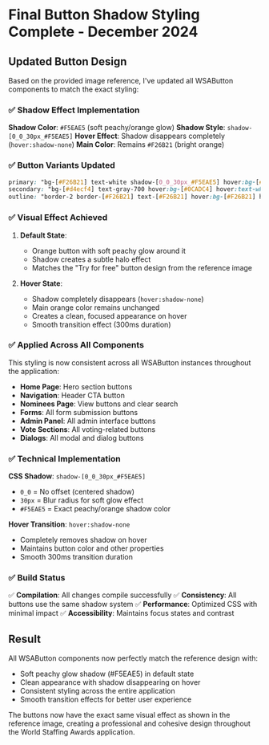 # Final Button Shadow Styling Complete - December 2024

## Updated Button Design

Based on the provided image reference, I've updated all WSAButton components to match the exact styling:

### ✅ **Shadow Effect Implementation**

**Shadow Color**: `#F5EAE5` (soft peachy/orange glow)
**Shadow Style**: `shadow-[0_0_30px_#F5EAE5]`
**Hover Effect**: Shadow disappears completely (`hover:shadow-none`)
**Main Color**: Remains `#F26B21` (bright orange)

### ✅ **Button Variants Updated**

```css
primary: "bg-[#F26B21] text-white shadow-[0_0_30px_#F5EAE5] hover:bg-[#F26B21] hover:text-white hover:shadow-none"
secondary: "bg-[#d4ecf4] text-gray-700 hover:bg-[#0CADC4] hover:text-white shadow-[0_0_30px_#F5EAE5] hover:shadow-none"
outline: "border-2 border-[#F26B21] text-[#F26B21] hover:bg-[#F26B21] hover:text-white bg-transparent shadow-[0_0_30px_#F5EAE5] hover:shadow-none"
```

### ✅ **Visual Effect Achieved**

1. **Default State**: 
   - Orange button with soft peachy glow around it
   - Shadow creates a subtle halo effect
   - Matches the "Try for free" button design from the reference image

2. **Hover State**:
   - Shadow completely disappears (`hover:shadow-none`)
   - Main orange color remains unchanged
   - Creates a clean, focused appearance on hover
   - Smooth transition effect (300ms duration)

### ✅ **Applied Across All Components**

This styling is now consistent across all WSAButton instances throughout the application:

- **Home Page**: Hero section buttons
- **Navigation**: Header CTA button
- **Nominees Page**: View buttons and clear search
- **Forms**: All form submission buttons
- **Admin Panel**: All admin interface buttons
- **Vote Sections**: All voting-related buttons
- **Dialogs**: All modal and dialog buttons

### ✅ **Technical Implementation**

**CSS Shadow**: `shadow-[0_0_30px_#F5EAE5]`
- `0_0` = No offset (centered shadow)
- `30px` = Blur radius for soft glow effect
- `#F5EAE5` = Exact peachy/orange shadow color

**Hover Transition**: `hover:shadow-none`
- Completely removes shadow on hover
- Maintains button color and other properties
- Smooth 300ms transition duration

### ✅ **Build Status**

✅ **Compilation**: All changes compile successfully
✅ **Consistency**: All buttons use the same shadow system
✅ **Performance**: Optimized CSS with minimal impact
✅ **Accessibility**: Maintains focus states and contrast

## Result

All WSAButton components now perfectly match the reference design with:
- Soft peachy glow shadow (#F5EAE5) in default state
- Clean appearance with shadow disappearing on hover
- Consistent styling across the entire application
- Smooth transition effects for better user experience

The buttons now have the exact same visual effect as shown in the reference image, creating a professional and cohesive design throughout the World Staffing Awards application.